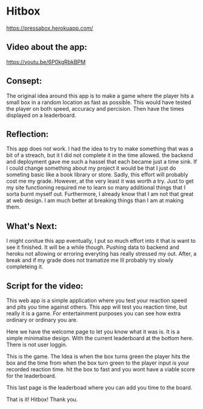 # Hitbox
https://pressabox.herokuapp.com/

## Video about the app:
https://youtu.be/6P0kgRbkBPM

## Consept:
The original idea around this app is to make a game where the player hits a small box in a random location as fast as possible. This would have tested the player on both speed, accuracy and percision. Then have the times displayed on a leaderboard.

## Reflection:
This app does not work. I had the idea to try to make something that was a bit of a streach, but it I did not complete it in the time allowed. the backend and deployment gave me such a hassel that each became just a time sink. If I could change something about my project it would be that I just do someting basic like a book library or store. Sadly, this effort will probably cost me my grade. However, at the very least it was worth a try. Just to get my site functioning required me to learn so many additional things that I sorta burnt myself out. Furthermore, I already know that I am not that great at web design. I am much better at breaking things than I am at making them.

## What's Next:
I might conitue this app eventually, I put so much effort into it that is want to see it finished. It will be a while though. Pushing data to backend and heroku not allowing or erroring everyting has really stressed my out. After, a break and if my grade does not tramatize me Ill probably try slowly completeing it.


## Script for the video:
This web app is a simple application where you test your reaction speed and pits you time against others. This app will test you reaction time, but really it is a game. For entertainment purposes you can see how extra ordinary or ordinary you are.

Here we have the welcome page to let you know what it was is. It is a simple minimalise design. With the current leaderboard at the bottom here. There is not user loggin.

This is the game. The Idea is when the box turns green the player hits the box and the time from when the box turn green to the player input is your recorded reaction time. hit the box to fast and you wont have a viable score for the leaderboard.

This last page is the leaderboad where you can add you time to the board. 

That is it! Hitbox! Thank you.